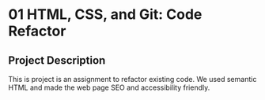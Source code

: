 # 01 HTML, CSS, and Git: Code Refactor

## Project Description

This is project is an assignment to refactor existing code. We used semantic HTML and made the web page SEO and accessibility friendly.
